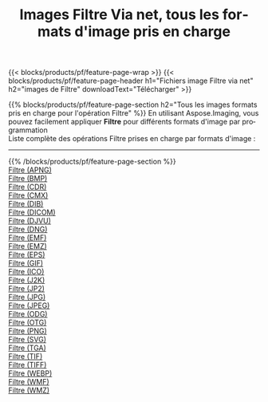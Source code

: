 ﻿---
title: Images Filtre Via net, tous les formats d'image pris en charge 
weight: 3920
url: /fr/net/filter 
lang: fr
langdirlevel: 2
locales: zh-hans,ja,it,ru,de,es,fr,nl,id,lt,pl,pt,vi,tr,ko,zh-hant,ar,hi,th,sv,cs,uk,he
description: En utilisant Aspose.Imaging, vous pouvez facilement Filtre images Via net
---

{{< blocks/products/pf/feature-page-wrap >}}
{{< blocks/products/pf/feature-page-header h1="Fichiers image Filtre via net" h2="images de Filtre" downloadText="Télécharger" >}}


{{% blocks/products/pf/feature-page-section  h2="Tous les images formats pris en charge pour l'opération Filtre" %}}
En utilisant Aspose.Imaging, vous pouvez facilement appliquer **Filtre** pour différents formats d'image par programmation
<br/>
Liste complète des opérations Filtre prises en charge par formats d'image :
<hr/>
{{% /blocks/products/pf/feature-page-section %}}
<div class="container-fluid productfamilypage bg-gray">
    <div class="convertypes bg-gray agp-content section">
        <div class="container">
		<div class="row other-converters">
		    <div class='col-md-2 other-converter remove-lp remove-rp'><a href="/imaging/fr/net/filter/apng" >Filtre (APNG)</a></div><div class='col-md-2 other-converter remove-lp remove-rp'><a href="/imaging/fr/net/filter/bmp" >Filtre (BMP)</a></div><div class='col-md-2 other-converter remove-lp remove-rp'><a href="/imaging/fr/net/filter/cdr" >Filtre (CDR)</a></div><div class='col-md-2 other-converter remove-lp remove-rp'><a href="/imaging/fr/net/filter/cmx" >Filtre (CMX)</a></div><div class='col-md-2 other-converter remove-lp remove-rp'><a href="/imaging/fr/net/filter/dib" >Filtre (DIB)</a></div><div class='col-md-2 other-converter remove-lp remove-rp'><a href="/imaging/fr/net/filter/dicom" >Filtre (DICOM)</a></div><div class='col-md-2 other-converter remove-lp remove-rp'><a href="/imaging/fr/net/filter/djvu" >Filtre (DJVU)</a></div><div class='col-md-2 other-converter remove-lp remove-rp'><a href="/imaging/fr/net/filter/dng" >Filtre (DNG)</a></div><div class='col-md-2 other-converter remove-lp remove-rp'><a href="/imaging/fr/net/filter/emf" >Filtre (EMF)</a></div><div class='col-md-2 other-converter remove-lp remove-rp'><a href="/imaging/fr/net/filter/emz" >Filtre (EMZ)</a></div><div class='col-md-2 other-converter remove-lp remove-rp'><a href="/imaging/fr/net/filter/eps" >Filtre (EPS)</a></div><div class='col-md-2 other-converter remove-lp remove-rp'><a href="/imaging/fr/net/filter/gif" >Filtre (GIF)</a></div><div class='col-md-2 other-converter remove-lp remove-rp'><a href="/imaging/fr/net/filter/ico" >Filtre (ICO)</a></div><div class='col-md-2 other-converter remove-lp remove-rp'><a href="/imaging/fr/net/filter/j2k" >Filtre (J2K)</a></div><div class='col-md-2 other-converter remove-lp remove-rp'><a href="/imaging/fr/net/filter/jp2" >Filtre (JP2)</a></div><div class='col-md-2 other-converter remove-lp remove-rp'><a href="/imaging/fr/net/filter/jpg" >Filtre (JPG)</a></div><div class='col-md-2 other-converter remove-lp remove-rp'><a href="/imaging/fr/net/filter/jpeg" >Filtre (JPEG)</a></div><div class='col-md-2 other-converter remove-lp remove-rp'><a href="/imaging/fr/net/filter/odg" >Filtre (ODG)</a></div><div class='col-md-2 other-converter remove-lp remove-rp'><a href="/imaging/fr/net/filter/otg" >Filtre (OTG)</a></div><div class='col-md-2 other-converter remove-lp remove-rp'><a href="/imaging/fr/net/filter/png" >Filtre (PNG)</a></div><div class='col-md-2 other-converter remove-lp remove-rp'><a href="/imaging/fr/net/filter/svg" >Filtre (SVG)</a></div><div class='col-md-2 other-converter remove-lp remove-rp'><a href="/imaging/fr/net/filter/tga" >Filtre (TGA)</a></div><div class='col-md-2 other-converter remove-lp remove-rp'><a href="/imaging/fr/net/filter/tif" >Filtre (TIF)</a></div><div class='col-md-2 other-converter remove-lp remove-rp'><a href="/imaging/fr/net/filter/tiff" >Filtre (TIFF)</a></div><div class='col-md-2 other-converter remove-lp remove-rp'><a href="/imaging/fr/net/filter/webp" >Filtre (WEBP)</a></div><div class='col-md-2 other-converter remove-lp remove-rp'><a href="/imaging/fr/net/filter/wmf" >Filtre (WMF)</a></div><div class='col-md-2 other-converter remove-lp remove-rp'><a href="/imaging/fr/net/filter/wmz" >Filtre (WMZ)</a></div>
                </div>
        </div>
    </div>
</div>
<br/>
